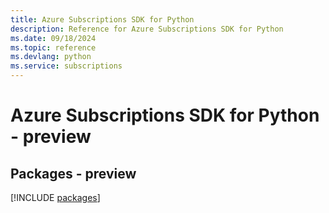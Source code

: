 ```yaml
---
title: Azure Subscriptions SDK for Python
description: Reference for Azure Subscriptions SDK for Python
ms.date: 09/18/2024
ms.topic: reference
ms.devlang: python
ms.service: subscriptions
---
```

# Azure Subscriptions SDK for Python - preview
## Packages - preview
[!INCLUDE [packages](subscriptions-index.md)]